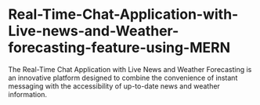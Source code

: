 # Real-Time-Chat-Application-with-Live-news-and-Weather-forecasting-feature-using-MERN
The Real-Time Chat Application with Live News and Weather Forecasting is an innovative platform designed to combine the convenience of instant messaging with the accessibility of up-to-date news and weather information. 
